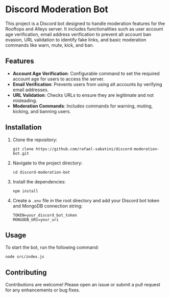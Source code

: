 # Discord Moderation Bot

This project is a Discord bot designed to handle moderation features for the Rooftops and Alleys server. It includes functionalities such as user account age verification, email address verification to prevent alt account ban evasion, URL validation to identify fake links, and basic moderation commands like warn, mute, kick, and ban.

## Features

- **Account Age Verification**: Configurable command to set the required account age for users to access the server.
- **Email Verification**: Prevents users from using alt accounts by verifying email addresses.
- **URL Validation**: Checks URLs to ensure they are legitimate and not misleading.
- **Moderation Commands**: Includes commands for warning, muting, kicking, and banning users.

## Installation

1. Clone the repository:
   ```
   git clone https://github.com/rafael-sabatini/discord-moderation-bot.git
   ```

2. Navigate to the project directory:
   ```
   cd discord-moderation-bot
   ```

3. Install the dependencies:
   ```
   npm install
   ```

4. Create a `.env` file in the root directory and add your Discord bot token and MongoDB connection string:
   ```
   TOKEN=your_discord_bot_token
   MONGODB_URI=your_uri
   ```

## Usage

To start the bot, run the following command:
```
node src/index.js
```

## Contributing

Contributions are welcome! Please open an issue or submit a pull request for any enhancements or bug fixes.